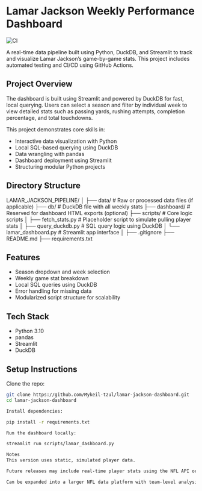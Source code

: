 # Lamar Jackson Weekly Performance Dashboard

![CI](https://github.com/Mykeil-tzul/lamar-jackson-dashboard/actions/workflows/ci.yml/badge.svg)

A real-time data pipeline built using Python, DuckDB, and Streamlit to track and visualize Lamar Jackson’s game-by-game stats. This project includes automated testing and CI/CD using GitHub Actions.

## Project Overview

The dashboard is built using Streamlit and powered by DuckDB for fast, local querying. Users can select a season and filter by individual week to view detailed stats such as passing yards, rushing attempts, completion percentage, and total touchdowns.

This project demonstrates core skills in:

- Interactive data visualization with Python
- Local SQL-based querying using DuckDB
- Data wrangling with pandas
- Dashboard deployment using Streamlit
- Structuring modular Python projects

## Directory Structure

LAMAR_JACKSON_PIPELINE/
│
├── data/ # Raw or processed data files (if applicable)
├── db/ # DuckDB file with all weekly stats
├── dashboard/ # Reserved for dashboard HTML exports (optional)
├── scripts/ # Core logic scripts
│ ├── fetch_stats.py # Placeholder script to simulate pulling player stats
│ ├── query_duckdb.py # SQL query logic using DuckDB
│ └── lamar_dashboard.py # Streamlit app interface
│
├── .gitignore
├── README.md
├── requirements.txt


## Features

- Season dropdown and week selection
- Weekly game stat breakdown
- Local SQL queries using DuckDB
- Error handling for missing data
- Modularized script structure for scalability

## Tech Stack

- Python 3.10
- pandas
- Streamlit
- DuckDB

## Setup Instructions

Clone the repo:

```bash
git clone https://github.com/Mykeil-tzul/lamar-jackson-dashboard.git
cd lamar-jackson-dashboard

Install dependencies:

pip install -r requirements.txt

Run the dashboard locally:

streamlit run scripts/lamar_dashboard.py

Notes
This version uses static, simulated player data.

Future releases may include real-time player stats using the NFL API or scraped sources.

Can be expanded into a larger NFL data platform with team-level analysis, injury reports, and rolling stat summaries.

